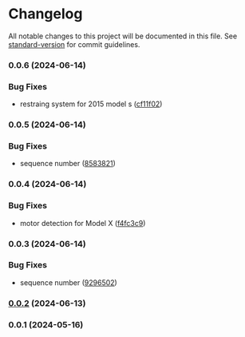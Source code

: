 # Changelog

All notable changes to this project will be documented in this file. See [standard-version](https://github.com/conventional-changelog/standard-version) for commit guidelines.

### 0.0.6 (2024-06-14)


### Bug Fixes

* restraing system for 2015 model s ([cf11f02](https://github.com/teslahunt/tesla-vin/commit/cf11f020fbba3538ab7669f9c3d0a9904c7a83d9))

### 0.0.5 (2024-06-14)


### Bug Fixes

* sequence number ([8583821](https://github.com/teslahunt/tesla-vin/commit/8583821d2ef43fb63bf69661dc3ca708f7894aa6))

### 0.0.4 (2024-06-14)


### Bug Fixes

* motor detection for Model X ([f4fc3c9](https://github.com/teslahunt/tesla-vin/commit/f4fc3c9dd3a10b05982a5f1a20a050929a7e5eed))

### 0.0.3 (2024-06-14)


### Bug Fixes

* sequence number ([9296502](https://github.com/teslahunt/tesla-vin/commit/9296502b714635b91f734a9602e4487ce6c4fd6d))

### [0.0.2](https://github.com/teslahunt/tesla-vin/compare/v0.0.1...v0.0.2) (2024-06-13)

### 0.0.1 (2024-05-16)

